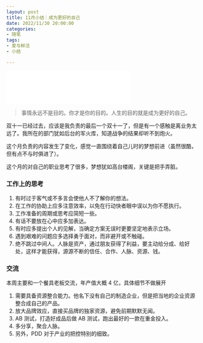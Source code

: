 ```yaml
---
layout: post
title: 11月小结｜成为更好的自己
date: 2022/11/30 20:00:00
categories:
- 随笔
tags:
- 爱与鲜活
- 小结

---
```


<iframe frameborder="no" border="0" marginwidth="0" marginheight="0" width=330 height=86 src="//music.163.com/outchain/player?type=2&id=1813960297&auto=1&height=66"></iframe>

> 事情永远不是目的。你才是你的目的。人生的目的就是成为更好的自己。

双十一已经过去，应该是我负责的最后一个双十一了，但是有一个感触是离业务太远了。我所在的部门犹如后台的军火库，知道战争的结果却听不到炮火。

这个月负责的内容发生了变化，感觉一直围绕着自己儿时的梦想前进（虽然很酷，但有点不与时俱进了）。

这个月的对自己的职业思考了很多，梦想犹如高台楼阁，关键是把手弄脏。

### 工作上的思考

1. 有时过于客气或不多言会使他人不了解你的想法。
2. 在工作的协助上应多注意效率，以免在行动快者眼中误以为你不愿执行。
3. 工作准备的周期或思考应简短一些。
4. 有话不要放在心中应多加表达。
5. 有时应多提出个人的见解，当确定方案无误时更要坚定地表示立场。
6. 遇到艰难的问题应多选择勇于面对，而非避开或不触碰。
7. 绝不跳过中间人。人脉是资产，通过朋友获得了利益，要主动给分成、给好处，这样才能获得，源源不断的信任、合作、人脉、资源、钱。

### 交流

本周主要和一个餐具老板交流，年产值大概 4 亿，具体细节不做展开
1. 需要具备资源整合能力。他名下没有自己的制造企业，但是把当地的企业资源整合成自己的产品。
2. 放大品牌效应，直接买品牌的独家资源，避免前期默默无闻。
3. AB 测试，打造好成品后做 AB 测试，跑出最好的一款在重金投入。
4. 多分享，聚合人脉。
5. 另外，PDD 对于产业的把控特别的细致。
